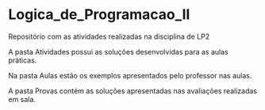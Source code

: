 # Logica_de_Programacao_II
Repositório com as atividades realizadas na disciplina de LP2

A pasta Atividades possui as soluções desenvolvidas para as aulas práticas.

Na pasta Aulas estão os exemplos apresentados pelo professor nas aulas.

A pasta Provas contém as soluções apresentadas nas avaliações realizadas em sala.